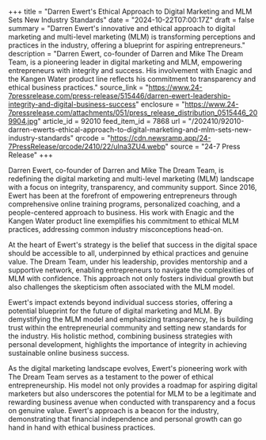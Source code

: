 +++
title = "Darren Ewert's Ethical Approach to Digital Marketing and MLM Sets New Industry Standards"
date = "2024-10-22T07:00:17Z"
draft = false
summary = "Darren Ewert's innovative and ethical approach to digital marketing and multi-level marketing (MLM) is transforming perceptions and practices in the industry, offering a blueprint for aspiring entrepreneurs."
description = "Darren Ewert, co-founder of Darren and Mike The Dream Team, is a pioneering leader in digital marketing and MLM, empowering entrepreneurs with integrity and success. His involvement with Enagic and the Kangen Water product line reflects his commitment to transparency and ethical business practices."
source_link = "https://www.24-7pressrelease.com/press-release/515446/darren-ewert-leadership-integrity-and-digital-business-success"
enclosure = "https://www.24-7pressrelease.com/attachments/051/press_release_distribution_0515446_209904.jpg"
article_id = 92010
feed_item_id = 7868
url = "/202410/92010-darren-ewerts-ethical-approach-to-digital-marketing-and-mlm-sets-new-industry-standards"
qrcode = "https://cdn.newsramp.app/24-7PressRelease/qrcode/2410/22/ulna3ZU4.webp"
source = "24-7 Press Release"
+++

<p>Darren Ewert, co-founder of Darren and Mike The Dream Team, is redefining the digital marketing and multi-level marketing (MLM) landscape with a focus on integrity, transparency, and community support. Since 2016, Ewert has been at the forefront of empowering entrepreneurs through comprehensive online training programs, personalized coaching, and a people-centered approach to business. His work with Enagic and the Kangen Water product line exemplifies his commitment to ethical MLM practices, addressing common industry misconceptions head-on.</p><p>At the heart of Ewert's strategy is the belief that success in the digital space should be accessible to all, underpinned by ethical practices and genuine value. The Dream Team, under his leadership, provides mentorship and a supportive network, enabling entrepreneurs to navigate the complexities of MLM with confidence. This approach not only fosters individual growth but also challenges the skepticism often associated with the MLM model.</p><p>Ewert's impact extends beyond individual success stories, offering a potential blueprint for the future of digital marketing and MLM. By demystifying the MLM model and emphasizing transparency, he is building trust within the entrepreneurial community and setting new standards for the industry. His holistic method, combining business strategies with personal development, highlights the importance of integrity in achieving sustainable online business success.</p><p>As the digital marketing landscape evolves, Ewert's pioneering work with The Dream Team serves as a testament to the power of ethical entrepreneurship. His model not only provides a roadmap for aspiring digital marketers but also underscores the potential for MLM to be a legitimate and rewarding business avenue when conducted with transparency and a focus on genuine value. Ewert's approach is a beacon for the industry, demonstrating that financial independence and personal growth can go hand in hand with ethical business practices.</p>